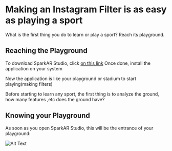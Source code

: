 # Making an Instagram Filter is as easy as playing a sport

What is the first thing you do to learn or play a sport? Reach its playground.

## Reaching the Playground
To download SparkAR Studio, click [on this link](https://sparkar.facebook.com/ar-studio/download/)
Once done, install the application on your system

Now the application is like your playground or stadium to start playing(making filters)


Before starting to learn any sport, the first thing is to analyze the ground, how many features ,etc does the ground have?

## Knowing your Playground

As soon as you open SparkAR Studio, this will be the entrance of your playground:

![Alt Text](https://drive.google.com/drive/u/1/folders/1KRF8BfKM9DNpMQmI_0_xgv7NFjDJZnaR)

